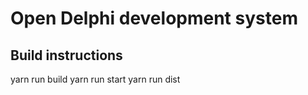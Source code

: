 # Open Delphi development system

## Build instructions

yarn run build
yarn run start
yarn run dist
